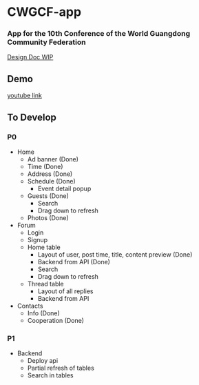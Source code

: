 #  CWGCF-app

### App for the 10th Conference of the World Guangdong Community Federation

[Design Doc WIP](https://docs.google.com/document/d/1BqVpC1Ynw9vWjknBO6aPiC2lEnES23qpY4z9LDvu0y8/edit#)

## Demo

[youtube link](https://www.youtube.com/embed/yfJPUbhcLnA)

## To Develop

### P0

- Home
    - Ad banner (Done)
    - Time (Done)
    - Address (Done)
    - Schedule (Done)
        - Event detail popup
    - Guests (Done)
        - Search
        - Drag down to refresh
    - Photos (Done)
- Forum
    - Login
    - Signup
    - Home table
        - Layout of user, post time, title, content preview (Done)
        - Backend from API (Done)
        - Search
        - Drag down to refresh
    - Thread table
        - Layout of all replies
        - Backend from API
- Contacts
    - Info (Done)
    - Cooperation (Done)

### P1

- Backend
    - Deploy api
    - Partial refresh of tables
    - Search in tables
